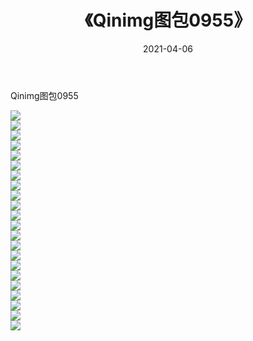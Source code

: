 ﻿---
layout: post
title:  《Qinimg图包0955》
date:   2021-04-06
img: http://imgx.orgx.ga/Qinimg图包/Qinimg图包0955/000.jpg
categories: [美女, 清纯, 唯美]
---

Qinimg图包0955

 ![](http://imgx.orgx.ga/Qinimg图包/Qinimg图包0955/001.jpg) <br>![](http://imgx.orgx.ga/Qinimg图包/Qinimg图包0955/002.jpg) <br>![](http://imgx.orgx.ga/Qinimg图包/Qinimg图包0955/003.jpg) <br>![](http://imgx.orgx.ga/Qinimg图包/Qinimg图包0955/004.jpg) <br>![](http://imgx.orgx.ga/Qinimg图包/Qinimg图包0955/005.jpg) <br>![](http://imgx.orgx.ga/Qinimg图包/Qinimg图包0955/006.jpg) <br>![](http://imgx.orgx.ga/Qinimg图包/Qinimg图包0955/007.jpg) <br>![](http://imgx.orgx.ga/Qinimg图包/Qinimg图包0955/008.jpg) <br>![](http://imgx.orgx.ga/Qinimg图包/Qinimg图包0955/009.jpg) <br>![](http://imgx.orgx.ga/Qinimg图包/Qinimg图包0955/010.jpg) <br>![](http://imgx.orgx.ga/Qinimg图包/Qinimg图包0955/011.jpg) <br>![](http://imgx.orgx.ga/Qinimg图包/Qinimg图包0955/012.jpg) <br>![](http://imgx.orgx.ga/Qinimg图包/Qinimg图包0955/013.jpg) <br>![](http://imgx.orgx.ga/Qinimg图包/Qinimg图包0955/014.jpg) <br>![](http://imgx.orgx.ga/Qinimg图包/Qinimg图包0955/015.jpg) <br>![](http://imgx.orgx.ga/Qinimg图包/Qinimg图包0955/016.jpg) <br>![](http://imgx.orgx.ga/Qinimg图包/Qinimg图包0955/017.jpg) <br>![](http://imgx.orgx.ga/Qinimg图包/Qinimg图包0955/018.jpg) <br>![](http://imgx.orgx.ga/Qinimg图包/Qinimg图包0955/019.jpg) <br>![](http://imgx.orgx.ga/Qinimg图包/Qinimg图包0955/020.jpg) <br>![](http://imgx.orgx.ga/Qinimg图包/Qinimg图包0955/021.jpg) <br>![](http://imgx.orgx.ga/Qinimg图包/Qinimg图包0955/022.jpg) <br>